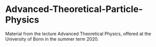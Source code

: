 # Advanced-Theoretical-Particle-Physics
Material from the lecture Advanced Theoretical Physics, offered at the University of Bonn in the summer term 2020.
